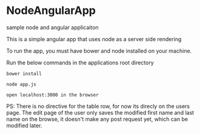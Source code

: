 # NodeAngularApp
sample node and angular applicaiton


This is a simple angular app that uses node as a server side rendering

To run the app, you must have bower and node installed on your machine.

Run the below commands in the applications root directory 

    bower install

    node app.js
    
    open localhost:3000 in the browser


PS: There is no directive for the table row, for now its direcly on the users page. 
The edit page of the user only saves the modified first name and last name on the browse, it doesn't make any post request yet, which can be modified later. 


